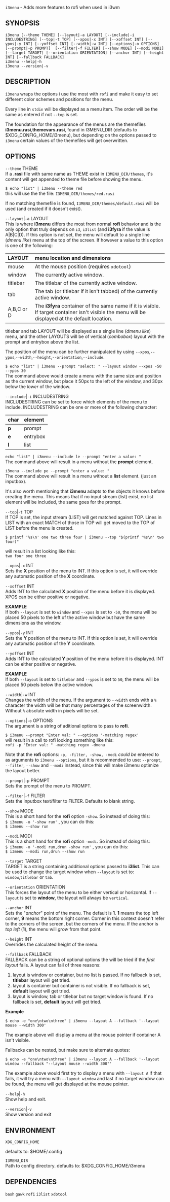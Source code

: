 `i3menu` - Adds more features to rofi when used in i3wm

SYNOPSIS
--------
```text
i3menu [--theme THEME] [--layout|-a LAYOUT] [--include|-i INCLUDESTRING] [--top|-t TOP] [--xpos|-x INT] [--xoffset INT] [--ypos|-y INT] [--yoffset INT] [--width|-w INT] [--options|-o OPTIONS] [--prompt|-p PROMPT]  [--filter|-f FILTER] [--show MODE] [--modi MODI] [--target TARGET] [--orientation ORIENTATION] [--anchor INT] [--height INT] [--fallback FALLBACK]
i3menu --help|-h
i3menu --version|-v
```

DESCRIPTION
-----------
`i3menu` wraps the options i use the most with
`rofi`  and make it easy to set different color
schemes and positions for the menu.  

Every line in `stdin` will be displayed as a menu
item.  The order will be the same as entered if
not `--top` is set.  

The foundation for the appearance of the menus
are the themefiles 
**i3menu.rasi**,**themevars.rasi**, found in
I3MENU_DIR (defaults to $XDG_CONFIG_HOME/i3menu),
but depending on the options  passed to `i3menu`
certain values of the themefiles  will get
overwritten.  



OPTIONS
-------

`--theme` THEME  
If a **.rasi** file with same name as THEME exist
in `I3MENU_DIR/themes`, it's content will get
appended to theme file before showing the menu.  

`$ echo "list" | i3menu --theme red`  
this will use the the file:
`I3MENU_DIR/themes/red.rasi`

If no matching themefile is found,
`I3MENU_DIR/themes/default.rasi` will be used 
(and created if it doesn't exist).

`--layout`|`-a` LAYOUT  
This is where **i3menu** differs the most from
normal **rofi** behavior and is the only option
that truly depends on `i3`, `i3list` (and
**i3fyra** if the value is A|B|C|D). If this
option is not set, the menu will default to a
single line (*dmenu like*) menu at the top of the
screen. If however a value to this option is one
of the following:  


| LAYOUT     | menu location and dimensions 
|:-----------|:---------------
| mouse      | At the mouse position (requires `xdotool`)
| window     | The currently active window.
| titlebar   | The titlebar of the currently active window.
| tab        | The tab (or titlebar if it isn't tabbed) of the currently active window.
| A,B,C or D | The **i3fyra** container of the same name if it is visible. If target container isn't visible the menu will be displayed at the default location.

titlebar and tab LAYOUT will be displayed as a
single line (*dmenu like*) menu, and the other
LAYOUTS will be of vertical (*combobox*) layout
with the prompt and entrybox above the list.  

The position of the menu can be further
manipulated by using
`--xpos`,`--ypos`,`--width`,`--height`,`--orientation`,`--include`.  

`$ echo "list" | i3menu --prompt "select: "
--layout window --xpos -50 --ypos 30`  
The command above would create a menu with the
same size and position as the current window, but
place it 50px to the left of the window, and 30px
below the *lower* of the window.

`--include`|`-i` INCLUDESTRING  
INCLUDESTRING can be set to force which elements
of the menu to include. INCLUDESTRING can be one
or more of the following character:  


| char | element  |
|:-----|:---------|
|**p** | prompt   |
|**e** | entrybox |
|**l** | list     |

`echo "list" | i3menu --include le --prompt
"enter a value: "`  
The command above will result in a menu without
the **prompt** element.  

`i3menu --include pe --prompt "enter a value: "`  
The command above will result in a menu without a
**list** element. (just an inputbox).  

It's also worth mentioning that **i3menu** adapts
to the objects it knows before creating the menu.
This means that if no input stream (list) exist,
no list element will be included, the same goes
for the prompt.  

`--top`|`-t` TOP  
If TOP is set, the input stream (LIST) will get
matched against TOP. Lines in LIST with an exact
MATCH of those in TOP will get moved to the TOP of
LIST before the menu is created.


`$ printf '%s\n' one two three four | i3menu
--top "$(printf '%s\n' two four)"`  

will result in a list looking like this:  
`two four one three`


`--xpos`|`-x` INT  
Sets the **X** position of the menu to INT. If
this option is set, it will override any automatic
position of the **X** coordinate.

`--xoffset` INT  
Adds INT to the calculated **X** position of the
menu before it is displayed. XPOS can be either
positive or negative.

**EXAMPLE**  
If both `--layout` is set to `window` and
`--xpos` is set to `-50`, the menu will be placed
50 pixels to the left of the active window but
have the same dimensions as the window.

`--ypos`|`-y` INT  
Sets the **Y** position of the menu to INT. If
this option is set, it will override any automatic
position of the **Y** coordinate.

`--yoffset` INT  
Adds INT to the calculated **Y** position of the
menu before it is displayed. INT can be either
positive or negative.

**EXAMPLE**  
If both `--layout` is set to `titlebar` and
`--ypos` is set to `50`, the menu will be placed
50 pixels below the active window.

`--width`|`-w` INT  
Changes the width of the menu. If the argument to
`--width` ends with a `%` character the width will
be that many percentages of the screenwidth.
Without `%` absolute width in pixels will be set.

`--options`|`-o` OPTIONS  
The argument is a string of aditional options to
pass to **rofi**.  

`$ i3menu --prompt "Enter val: " --options
'-matching regex'`  
will result in a call to rofi looking something
like this:  
`rofi -p "Enter val: " -matching regex -dmenu`

Note that the **rofi** options: `-p, -filter,
-show, -modi` *could be* entered to as arguments
to `i3menu --options`, but it is recommended to
use: `--prompt`, `--filter`, `--show` and `--modi`
instead, since this will make i3menu optimize the
layout better.

`--prompt`|`-p` PROMPT  
Sets the prompt of the menu to PROMPT.

`--filter`|`-f` FILTER  
Sets the inputbox text/filter to FILTER. Defaults
to blank string.

`--show` MODE  
This is a short hand for the **rofi** option
`-show`. So instead of doing this:  
`$ i3menu -o '-show run'` , you can do this:  
`$ i3menu --show run`

`--modi` MODI  
This is a short hand for the **rofi** option
`-modi`. So instead of doing this:  
`$ i3menu -o '-modi run,drun -show run'` , you
can do this:  
`$ i3menu --modi run,drun --show run`

`--target` TARGET  
TARGET is a string containing additional options
passed to **i3list**. This can be used to change
the target window when `--layout` is set to:
`window`,`titlebar` or `tab`.

`--orientation` ORIENTATION  
This forces the layout of the menu to be either
vertical or horizontal. If `--layout` is set to
**window**, the layout will always be `vertical`.

`--anchor` INT  
Sets the "*anchor*" point of the menu. The
default is **1**. **1** means the top left corner,
**9** means the bottom right corner. Corner in
this context doesn't refer to the corners of the
screen, but the corners of the menu. If the anchor
is *top left* (**1**), the menu will *grow* from
that point.

`--height` INT  
Overrides the calculated height of the menu.

`--fallback` FALLBACK  
FALLBACK can be a string of optional options the
will be tried if the *first layout* fails. A
layout can fail of three reasons:

1. layout is window or container, but no list is passed. If no fallback is set, **titlebar** layout will get tried.
2. layout is container but container is not visible. If no fallback is set, **default** layout will get tried.
3. layout is window, tab or titlebar but no target window is found. If no fallback is set, **default** layout will get tried.


**Example**  
```text
$ echo -e "one\ntwo\nthree" | i3menu --layout A --fallback '--layout mouse --width 300'
```


The example above will display a menu at the
mouse pointer if container A isn't visible.

Fallbacks can be nested, but make sure to
alternate quotes:  

```text
$ echo -e "one\ntwo\nthree" | i3menu --layout A --fallback '--layout window --fallback "--layout mouse --width 300"'
```


The example above would first try to display a
menu with `--layout A` if that fails, it will try
a menu with `--layout window` and last if no
target window can be found, the menu will get
displayed at the mouse pointer.

`--help`|`-h`  
Show help and exit.

`--version`|`-v`  
Show version and exit


ENVIRONMENT
-----------

`XDG_CONFIG_HOME`  

defaults to: $HOME/.config

`I3MENU_DIR`  
Path to config directory.
defaults to: $XDG_CONFIG_HOME/i3menu

DEPENDENCIES
------------
`bash`
`gawk`
`rofi`
`i3list`
`xdotool`



